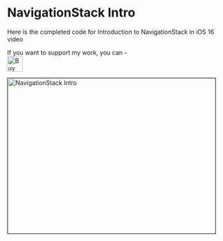 # NavigationStack Intro

Here is the completed code for Introduction to NavigationStack in iOS 16 video

If you want to support my work, you can - </br>
<a href='https://ko-fi.com/Z8Z22WRVG' target='_blank'><img height='36' style='border:0px;height:36px;' src='https://cdn.ko-fi.com/cdn/kofi3.png?v=2' border='0' alt='Buy Me a Coffee at ko-fi.com' /></a>

<a href="http://www.youtube.com/watch?feature=player_embedded&v=6-OeaFfDXXw
" target="_blank"><img src="http://img.youtube.com/vi/6-OeaFfDXXw/0.jpg" 
alt="NavigationStack Intro" width="480" height="360" border="1" /></a>



